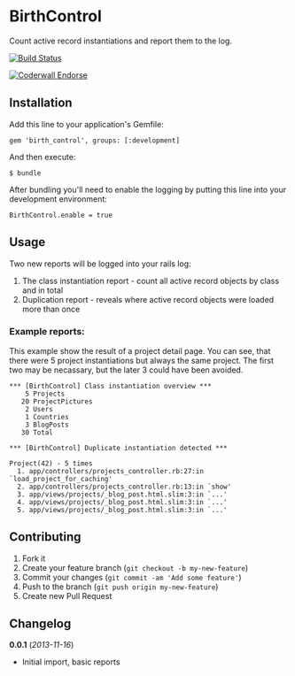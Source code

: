 # BirthControl

Count active record instantiations and report them to the log.

[![Build Status](https://secure.travis-ci.org/xijo/birth_control.png)](http://travis-ci.org/xijo/birth_control)

[![Coderwall Endorse](http://api.coderwall.com/xijo/endorsecount.png)](http://coderwall.com/xijo)

## Installation

Add this line to your application's Gemfile:

    gem 'birth_control', groups: [:development]

And then execute:

    $ bundle

After bundling you'll need to enable the logging by putting this line into your development environment:

    BirthControl.enable = true

## Usage

Two new reports will be logged into your rails log:

1. The class instantiation report - count all active record objects by class and in total
2. Duplication report - reveals where active record objects were loaded more than once

### Example reports:

This example show the result of a project detail page. You can see, that there were 5 project instantiations but always the same project. The first two may be necassary, but the later 3 could have been avoided.

    *** [BirthControl] Class instantiation overview ***
        5 Projects
       20 ProjectPictures
        2 Users
        1 Countries
        3 BlogPosts
       30 Total

    *** [BirthControl] Duplicate instantiation detected ***

    Project(42) - 5 times
      1. app/controllers/projects_controller.rb:27:in `load_project_for_caching'
      2. app/controllers/projects_controller.rb:13:in `show'
      3. app/views/projects/_blog_post.html.slim:3:in `...'
      4. app/views/projects/_blog_post.html.slim:3:in `...'
      5. app/views/projects/_blog_post.html.slim:3:in `...'

## Contributing

1. Fork it
2. Create your feature branch (`git checkout -b my-new-feature`)
3. Commit your changes (`git commit -am 'Add some feature'`)
4. Push to the branch (`git push origin my-new-feature`)
5. Create new Pull Request

## Changelog

**0.0.1** (*2013-11-16*)
* Initial import, basic reports
